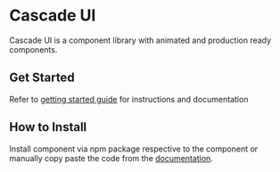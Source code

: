 
# Cascade UI

Cascade UI is a component library with animated and production ready components.

## Get Started

Refer to [getting started guide](https://uidocs.pages.dev) for instructions and documentation

## How to Install
Install component via npm package respective to the component or manually copy paste the code from the [documentation](https://uidocs.pages.dev).


    
